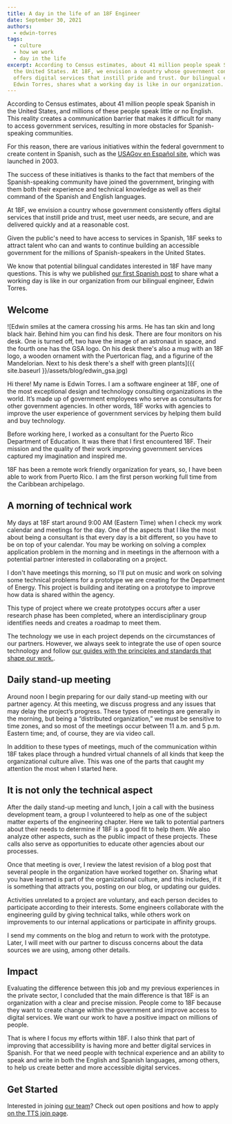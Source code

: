 ```yaml
---
title: A day in the life of an 18F Engineer
date: September 30, 2021
authors:
  - edwin-torres
tags:
  - culture
  - how we work
  - day in the life
excerpt: According to Census estimates, about 41 million people speak Spanish in
  the United States. At 18F, we envision a country whose government consistently
  offers digital services that instill pride and trust. Our bilingual engineer,
  Edwin Torres, shares what a working day is like in our organization.
---
```

According to Census estimates, about 41 million people speak Spanish in the United States, and millions of these people speak little or no English. This reality creates a communication barrier that makes it difficult for many to access government services, resulting in more obstacles for Spanish-speaking communities.

For this reason, there are various initiatives within the federal government to create content in Spanish, such as the [USAGov en Español site](https://www.usa.gov/espanol/quienes-somos), which was launched in 2003.

The success of these initiatives is thanks to the fact that members of the Spanish-speaking community have joined the government, bringing with them both their experience and technical knowledge as well as their command of the Spanish and English languages.

At 18F, we envision a country whose government consistently offers digital services that instill pride and trust, meet user needs, are secure, and are delivered quickly and at a reasonable cost.

Given the public's need to have access to services in Spanish, 18F seeks to attract talent who can and wants to continue building an accessible government for the millions of Spanish-speakers in the United States.

We know that potential bilingual candidates interested in 18F have many questions. This is why we published [our first Spanish post](https://18f.gsa.gov/2021/09/21/a_day_in_the_life_-_ingeniero_en_18f/) to share what a working day is like in our organization from our bilingual engineer, Edwin Torres.

## Welcome

![Edwin smiles at the camera crossing his arms. He has tan skin and long black hair. Behind him you can find his desk. There are four monitors on his desk. One is turned off, two have the image of an astronaut in space, and the fourth one has the GSA logo. On his desk there's also a mug with an 18F logo, a wooden ornament with the Puertorican flag, and a figurine of the Mandelorian. Next to his desk there's a shelf with green plants]({{ site.baseurl }}/assets/blog/edwin_gsa.jpg)

Hi there! My name is Edwin Torres. I am a software engineer at 18F, one of the most exceptional design and technology consulting organizations in the world. It’s made up of government employees who serve as consultants for other government agencies. In other words, 18F works with agencies to improve the user experience of government services by helping them build and buy technology.

Before working here, I worked as a consultant for the Puerto Rico Department of Education. It was there that I first encountered 18F. Their mission and the quality of their work improving government services captured my imagination and inspired me.

18F has been a remote work friendly organization for years, so, I have been able to work from Puerto Rico. I am the first person working full time from the Caribbean archipelago.

## A morning of technical work

My days at 18F start around 9:00 AM (Eastern Time) when I check my work calendar and meetings for the day. One of the aspects that I like the most about being a consultant is that every day is a bit different, so you have to be on top of your calendar. You may be working on solving a complex application problem in the morning and in meetings in the afternoon with a potential partner interested in collaborating on a project.

I don't have meetings this morning, so I'll put on music and work on solving some technical problems for a prototype we are creating for the Department of Energy. This project is building and iterating on a prototype to improve how data is shared within the agency.

This type of project where we create prototypes occurs after a user research phase has been completed, where an interdisciplinary group identifies needs and creates a roadmap to meet them.

The technology we use in each project depends on the circumstances of our partners. However, we always seek to integrate the use of open source technology and follow [our guides with the principles and standards that shape our work.](https://18f.gsa.gov/guides/).

## Daily stand-up meeting

Around noon I begin preparing for our daily stand-up meeting with our partner agency. At this meeting, we discuss progress and any issues that may delay the project’s progress. These types of meetings are generally in the morning, but being a “distributed organization,” we must be sensitive to time zones, and so most of the meetings occur between 11 a.m. and 5 p.m. Eastern time; and, of course, they are via video call.

In addition to these types of meetings, much of the communication within 18F takes place through a hundred virtual channels of all kinds that keep the organizational culture alive. This was one of the parts that caught my attention the most when I started here.

## It is not only the technical aspect

After the daily stand-up meeting and lunch, I join a call with the business development team, a group I volunteered to help as one of the subject matter experts of the engineering chapter. Here we talk to potential partners about their needs to determine if 18F is a good fit to help them. We also analyze other aspects, such as the public impact of these projects. These calls also serve as opportunities to educate other agencies about our processes. 

Once that meeting is over, I review the latest revision of a blog post that several people in the organization have worked together on. Sharing what you have learned is part of the organizational culture, and this includes, if it is something that attracts you, posting on our blog, or updating our guides. 

Activities unrelated to a project are voluntary, and each person decides to participate according to their interests. Some engineers collaborate with the engineering guild by giving technical talks, while others work on improvements to our internal applications or participate in affinity groups. 

I send my comments on the blog and return to work with the prototype. Later, I will meet with our partner to discuss concerns about the data sources we are using, among other details.

## Impact

Evaluating the difference between this job and my previous experiences in the private sector, I concluded that the main difference is that 18F is an organization with a clear and precise mission. People come to 18F because they want to create change within the government and improve access to digital services. We want our work to have a positive impact on millions of people. 

That is where I focus my efforts within 18F. I also think that part of improving that accessibility is having more and better digital services in Spanish. For that we need people with technical experience and an ability to speak and write in both the English and Spanish languages, among others, to help us create better and more accessible digital services.

## Get Started

Interested in joining [our team](https://18f.gsa.gov/2021/05/11/we_asked_our_coworkers_why_did_you_join_18f/)? Check out open positions and how to apply [on the TTS join page](https://join.tts.gsa.gov/).